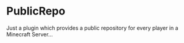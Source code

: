 # PublicRepo
Just a plugin which provides a public repository for every player in a Minecraft Server...
